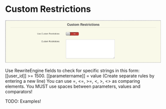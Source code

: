 # Custom Restrictions

![Custom Restrictions](../../img/restrictions-custom.png)

Use RewriteEngine fields to check for specific strings in this form: [[user_id]] >= 1500. [[parametername]] = value (Create separate rules by entering a new line) You can use =, <=, >=, <, >, <> as comparing elements. You MUST use spaces between parameters, values and comparators!

TODO: Examples!

